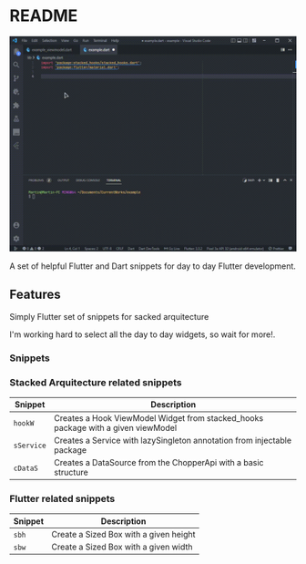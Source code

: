 # README

![snippets in action](assets/example.gif)

A set of helpful Flutter and Dart snippets for day to day Flutter development.

## Features

Simply Flutter set of snippets for sacked arquitecture

I'm working hard to select all the day to day widgets, so wait for more!.

### Snippets

### Stacked Arquitecture related snippets

| Snippet    | Description                                                                       |
| ---------- | --------------------------------------------------------------------------------- |
| `hookW`    | Creates a Hook ViewModel Widget from stacked_hooks package with a given viewModel |
| `sService` | Creates a Service with lazySingleton annotation from injectable package           |
| `cDataS`   | Creates a DataSource from the ChopperApi with a basic structure                   |

### Flutter related snippets

| Snippet | Description                            |
| ------- | -------------------------------------- |
| `sbh`   | Create a Sized Box with a given height |
| `sbw`   | Create a Sized Box with a given width  |

